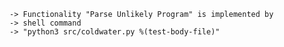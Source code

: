     -> Functionality "Parse Unlikely Program" is implemented by
    -> shell command
    -> "python3 src/coldwater.py %(test-body-file)"
